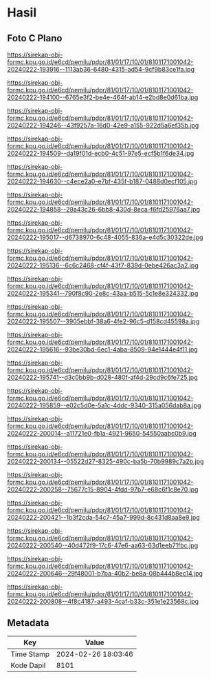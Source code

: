 # Hasil

## Foto C Plano

https://sirekap-obj-formc.kpu.go.id/e6cd/pemilu/pdpr/81/01/17/10/01/8101171001042-20240222-193916--1113ab36-6480-4315-ad54-9cf9b83ce1fa.jpg

https://sirekap-obj-formc.kpu.go.id/e6cd/pemilu/pdpr/81/01/17/10/01/8101171001042-20240222-194100--6765e3f2-be4e-464f-ab14-e2bd8e0d61ba.jpg

https://sirekap-obj-formc.kpu.go.id/e6cd/pemilu/pdpr/81/01/17/10/01/8101171001042-20240222-194246--43f9257a-16d0-42e9-a155-922d5a6ef35b.jpg

https://sirekap-obj-formc.kpu.go.id/e6cd/pemilu/pdpr/81/01/17/10/01/8101171001042-20240222-194509--da19f01d-ecb0-4c51-97e5-ecf5b1f6de34.jpg

https://sirekap-obj-formc.kpu.go.id/e6cd/pemilu/pdpr/81/01/17/10/01/8101171001042-20240222-194630--c4ece2a0-e7bf-435f-b187-0488d0ecf105.jpg

https://sirekap-obj-formc.kpu.go.id/e6cd/pemilu/pdpr/81/01/17/10/01/8101171001042-20240222-194858--29a43c26-6bb8-430d-8eca-f6fd25976aa7.jpg

https://sirekap-obj-formc.kpu.go.id/e6cd/pemilu/pdpr/81/01/17/10/01/8101171001042-20240222-195017--d6738970-6c48-4055-836a-e4d5c30322de.jpg

https://sirekap-obj-formc.kpu.go.id/e6cd/pemilu/pdpr/81/01/17/10/01/8101171001042-20240222-195136--6c6c2468-cf4f-43f7-839d-0ebe426ac3a2.jpg

https://sirekap-obj-formc.kpu.go.id/e6cd/pemilu/pdpr/81/01/17/10/01/8101171001042-20240222-195341--790f8c90-2e8c-43aa-b515-5c1e8e324332.jpg

https://sirekap-obj-formc.kpu.go.id/e6cd/pemilu/pdpr/81/01/17/10/01/8101171001042-20240222-195507--3905ebbf-38a6-4fe2-96c5-d158cd45598a.jpg

https://sirekap-obj-formc.kpu.go.id/e6cd/pemilu/pdpr/81/01/17/10/01/8101171001042-20240222-195616--93be30bd-6ec1-4aba-8509-94e1444e4f11.jpg

https://sirekap-obj-formc.kpu.go.id/e6cd/pemilu/pdpr/81/01/17/10/01/8101171001042-20240222-195741--d3c0bb9b-d028-480f-af4d-29cd9c6fe725.jpg

https://sirekap-obj-formc.kpu.go.id/e6cd/pemilu/pdpr/81/01/17/10/01/8101171001042-20240222-195859--e02c5d0e-5a1c-4ddc-9340-315a056dab8a.jpg

https://sirekap-obj-formc.kpu.go.id/e6cd/pemilu/pdpr/81/01/17/10/01/8101171001042-20240222-200014--a11721e0-fb1a-4921-9650-54550aabc0b9.jpg

https://sirekap-obj-formc.kpu.go.id/e6cd/pemilu/pdpr/81/01/17/10/01/8101171001042-20240222-200134--05522d27-8325-490c-ba5b-70b9989c7a2b.jpg

https://sirekap-obj-formc.kpu.go.id/e6cd/pemilu/pdpr/81/01/17/10/01/8101171001042-20240222-200258--75677c15-8904-4fdd-97b7-e68c6f1c8e70.jpg

https://sirekap-obj-formc.kpu.go.id/e6cd/pemilu/pdpr/81/01/17/10/01/8101171001042-20240222-200421--1b3f2cda-54c7-45a7-999d-8c431d8aa8e9.jpg

https://sirekap-obj-formc.kpu.go.id/e6cd/pemilu/pdpr/81/01/17/10/01/8101171001042-20240222-200540--40d472f9-17c6-47e6-aa63-63d1eeb71fbc.jpg

https://sirekap-obj-formc.kpu.go.id/e6cd/pemilu/pdpr/81/01/17/10/01/8101171001042-20240222-200646--29f48001-b7ba-40b2-be8a-08b444b8ec14.jpg

https://sirekap-obj-formc.kpu.go.id/e6cd/pemilu/pdpr/81/01/17/10/01/8101171001042-20240222-200808--4f8c4187-a493-4caf-b33c-351e1e23568c.jpg


## Metadata

| Key        | Value               |
| ---------- | ------------------- |
| Time Stamp | 2024-02-26 18:03:46 |
| Kode Dapil | 8101                |



